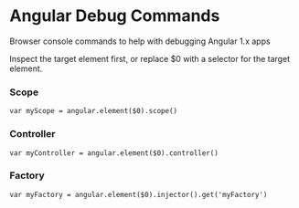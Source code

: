 # Angular Debug Commands

Browser console commands to help with debugging Angular 1.x apps

Inspect the target element first, or replace $0 with a selector for the target element.

### Scope

```
var myScope = angular.element($0).scope()
```

### Controller

```
var myController = angular.element($0).controller()
```

### Factory

```
var myFactory = angular.element($0).injector().get('myFactory')
```
